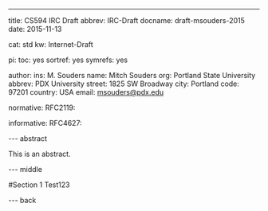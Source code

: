 ---
title: CS594 IRC Draft
abbrev: IRC-Draft
docname: draft-msouders-2015
date: 2015-11-13

cat: std
kw: Internet-Draft

pi:
  toc: yes
  sortref: yes
  symrefs: yes

author:
  ins: M. Souders
  name: Mitch Souders
  org: Portland State University
  abbrev: PDX University
  street: 1825 SW Broadway
  city: Portland
  code: 97201
  country: USA
  email: msouders@pdx.edu

normative:
  RFC2119:

informative:
  RFC4627:

--- abstract

This is an abstract.

--- middle

#Section 1
Test123

--- back
